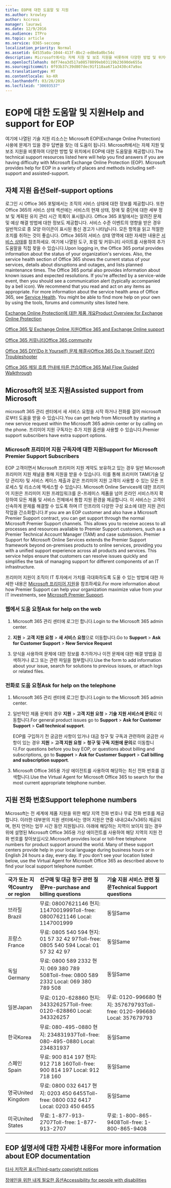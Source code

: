 ```yaml
---
title: EOP에 대한 도움말 및 지원
ms.author: krowley
author: kccross
manager: laurawi
ms.date: 12/9/2016
ms.audience: ITPro
ms.topic: article
ms.service: O365-seccomp
localization_priority: Normal
ms.assetid: 64535a0a-1044-413f-8bc2-ed8e8a0bc54c
description: Microsoft에서는 자체 지원 및 보조 지원을 비롯하여 다양한 방법 및 위치에서 EOP에 대한 도움말을 제공합니다.
ms.openlocfilehash: 0df74ea3d517a08578099eb03119b23690de655a
ms.sourcegitcommit: 0f93b37c39d807dec91f118aa671a3430c47a9ac
ms.translationtype: MT
ms.contentlocale: ko-KR
ms.lasthandoff: 03/20/2019
ms.locfileid: "30693537"
---
```

# <a name="help-and-support-for-eop"></a><span data-ttu-id="3bc79-103">EOP에 대한 도움말 및 지원</span><span class="sxs-lookup"><span data-stu-id="3bc79-103">Help and support for EOP</span></span>

<span data-ttu-id="3bc79-p101">여기에 나열된 기술 지원 리소스는 Microsoft EOP(Exchange Online Protection) 사용에 문제가 있을 경우 답변을 찾는 데 도움이 됩니다. Microsoft에서는 자체 지원 및 보조 지원을 비롯하여 다양한 방법 및 위치에서 EOP에 대한 도움말을 제공합니다.</span><span class="sxs-lookup"><span data-stu-id="3bc79-p101">The technical support resources listed here will help you find answers if you are having difficulty with Microsoft Exchange Online Protection (EOP). Microsoft provides help for EOP in a variety of places and methods including self-support and assisted-support.</span></span> 
  
## <a name="self-support-options"></a><span data-ttu-id="3bc79-106">자체 지원 옵션</span><span class="sxs-lookup"><span data-stu-id="3bc79-106">Self-support options</span></span>

<span data-ttu-id="3bc79-p102">로그인 시 Office 365 포털에서는 조직의 서비스 상태에 대한 정보를 제공합니다. 또한 Office 365의 서비스 상태 섹션에는 서비스의 현재 상태, 장애 및 중단에 대한 세부 정보 및 계획된 유지 관리 시간 목록이 표시됩니다. Office 365 포털에서는 알려진 문제 및 예상 해결 방법에 대한 정보도 제공합니다. 서비스 수준 이벤트의 영향을 받은 경우 일반적으로 종 모양 아이콘이 표시된 통신 경고가 나타납니다. 모든 항목을 읽고 적절한 조치를 취하는 것이 좋습니다. Office 365의 서비스 상태 영역에 대한 자세한 내용은 [서비스 상태](https://go.microsoft.com/fwlink/?LinkId=394289)를 참조하세요. 여기에 나열된 도구, 포럼 및 커뮤니티 사이트를 사용하여 추가 도움말을 직접 찾을 수 있습니다.</span><span class="sxs-lookup"><span data-stu-id="3bc79-p102">Upon logging in, the Office 365 portal provides information about the status of your organization's services. Also, the service health section of Office 365 shows the current status of your services, details about disruptions and outages, and lists planned maintenance times. The Office 365 portal also provides information about known issues and expected resolutions. If you're affected by a service-wide event, then you should see a communication alert (typically accompanied by a bell icon). We recommend that you read and act on any items as appropriate. For more information about the service health area of Office 365, see [Service Health](https://go.microsoft.com/fwlink/?LinkId=394289). You might be able to find more help on your own by using the tools, forums and community sites listed here.</span></span>
  
[<span data-ttu-id="3bc79-114">Exchange Online Protection에 대한 제품 개요</span><span class="sxs-lookup"><span data-stu-id="3bc79-114">Product Overview for Exchange Online Protection</span></span>](https://go.microsoft.com/fwlink/p/?LinkId=279912)
  
[<span data-ttu-id="3bc79-115">Office 365 및 Exchange Online 지원</span><span class="sxs-lookup"><span data-stu-id="3bc79-115">Office 365 and Exchange Online support</span></span>](https://go.microsoft.com/fwlink/?LinkId=299655)
  
[<span data-ttu-id="3bc79-116">Office 365 커뮤니티</span><span class="sxs-lookup"><span data-stu-id="3bc79-116">Office 365 community</span></span>](https://go.microsoft.com/fwlink/?LinkId=299656)
  
[<span data-ttu-id="3bc79-117">Office 365 DIY(Do It Yourself) 문제 해결사</span><span class="sxs-lookup"><span data-stu-id="3bc79-117">Office 365 Do It Yourself (DIY) Troubleshooter</span></span>](https://go.microsoft.com/fwlink/?LinkId=299657)
  
[<span data-ttu-id="3bc79-118">Office 365 메일 흐름 안내에 따른 연습</span><span class="sxs-lookup"><span data-stu-id="3bc79-118">Office 365 Mail Flow Guided Walkthrough</span></span>](https://go.microsoft.com/fwlink/?LinkId=323470)
  
## <a name="assisted-support-from-microsoft"></a><span data-ttu-id="3bc79-119">Microsoft의 보조 지원</span><span class="sxs-lookup"><span data-stu-id="3bc79-119">Assisted support from Microsoft</span></span>

<span data-ttu-id="3bc79-120">microsoft 365 관리 센터에서 새 서비스 요청을 시작 하거나 전화를 걸어 microsoft 로부터 도움을 받을 수 있습니다.</span><span class="sxs-lookup"><span data-stu-id="3bc79-120">You can get help from Microsoft by starting a new service request within the Microsoft 365 admin center or by calling on the phone.</span></span> <span data-ttu-id="3bc79-121">프리미어 지원 구독자는 추가 지원 옵션을 사용할 수 있습니다.</span><span class="sxs-lookup"><span data-stu-id="3bc79-121">Premier support subscribers have extra support options.</span></span>
  
### <a name="support-for-microsoft-premier-support-subscribers"></a><span data-ttu-id="3bc79-122">Microsoft 프리미어 지원 구독자에 대한 지원</span><span class="sxs-lookup"><span data-stu-id="3bc79-122">Support for Microsoft Premier Support Subscribers</span></span>

<span data-ttu-id="3bc79-p104">EOP 고객이면서 Microsoft 프리미어 지원 계약도 보유하고 있는 경우 일반 Microsoft 프리미어 지원 채널을 통해 지원을 받을 수 있습니다. 이를 통해 프리미어 TAM(기술 담당 관리자) 및 서비스 케이스 제출과 같은 프리미어 지원 고객이 사용할 수 있는 모든 프로세스 및 리소스에 액세스할 수 있습니다. Microsoft Online Services에 대한 프리미어 지원은 프리미어 지원 프레임워크를 온-프레미스 제품을 넘어 온라인 서비스까지 확장하여 모든 제품 및 서비스 전체에서 통합 지원 환경을 제공합니다. 이 서비스는 고객이 신속하게 문제를 해결할 수 있도록 하며 IT 인프라의 다양한 구성 요소에 대한 지원 관리 작업을 간소화합니다.</span><span class="sxs-lookup"><span data-stu-id="3bc79-p104">If you are an EOP customer and also have a Microsoft Premier Support contract, you can get support through the normal Microsoft Premier Support channels. This allows you to receive access to all processes and resources available to Premier Support customers, such as a Premier Technical Account Manager (TAM) and case submission. Premier Support for Microsoft Online Services extends the Premier Support framework beyond on-premises products to online services, providing you with a unified support experience across all products and services. This service helps ensure that customers can resolve issues quickly and simplifies the task of managing support for different components of an IT infrastructure.</span></span>
  
<span data-ttu-id="3bc79-127">프리미어 지원이 조직이 IT 투자에서 가치를 극대화하도록 도울 수 있는 방법에 대한 자세한 내용은 [Microsoft 프리미어 지원](https://go.microsoft.com/fwlink/?LinkId=317437)을 참조하세요.</span><span class="sxs-lookup"><span data-stu-id="3bc79-127">For more information about how Premier Support can help your organization maximize value from your IT investments, see [Microsoft Premier Support](https://go.microsoft.com/fwlink/?LinkId=317437).</span></span>
  
### <a name="ask-for-help-on-the-web"></a><span data-ttu-id="3bc79-128">웹에서 도움 요청</span><span class="sxs-lookup"><span data-stu-id="3bc79-128">Ask for help on the web</span></span>

1. <span data-ttu-id="3bc79-129">Microsoft 365 관리 센터에 로그인 합니다.</span><span class="sxs-lookup"><span data-stu-id="3bc79-129">Login to the Microsoft 365 admin center.</span></span>
    
2. <span data-ttu-id="3bc79-130">**지원** \> **고객 지원 요청** \> **새 서비스 요청**으로 이동합니다.</span><span class="sxs-lookup"><span data-stu-id="3bc79-130">Go to **Support** \> **Ask for Customer Support** \> **New Service Request**</span></span>
    
3. <span data-ttu-id="3bc79-131">양식을 사용하여 문제에 대한 정보를 추가하거나 이전 문제에 대한 해결 방법을 검색하거나 로그 또는 관련 파일을 첨부합니다.</span><span class="sxs-lookup"><span data-stu-id="3bc79-131">Use the form to add information about your issue, search for solutions to previous issues, or attach logs or related files.</span></span>
    
### <a name="ask-for-help-on-the-telephone"></a><span data-ttu-id="3bc79-132">전화로 도움 요청</span><span class="sxs-lookup"><span data-stu-id="3bc79-132">Ask for help on the telephone</span></span>

1. <span data-ttu-id="3bc79-133">Microsoft 365 관리 센터에 로그인 합니다.</span><span class="sxs-lookup"><span data-stu-id="3bc79-133">Login to the Microsoft 365 admin center.</span></span>
    
2. <span data-ttu-id="3bc79-134">일반적인 제품 문제의 경우 **지원** \> **고객 지원 요청** \> **기술 지원 서비스에 문의**로 이동합니다.</span><span class="sxs-lookup"><span data-stu-id="3bc79-134">For general product issues go to **Support** \> **Ask for Customer Support** \> **Call technical support**.</span></span>
    
    <span data-ttu-id="3bc79-135">EOP를 구입하기 전 궁금한 사항이 있거나 대금 청구 및 구독과 관련하여 궁금한 사항이 있는 경우 **지원** \> **고객 지원 요청** \> **청구 및 구독 지원에 문의**로 이동합니다.</span><span class="sxs-lookup"><span data-stu-id="3bc79-135">For questions before you buy EOP, or questions about billing and subscriptions, go to **Support** \> **Ask for Customer Support** \> **Call billing and subscription support**.</span></span>
    
3. <span data-ttu-id="3bc79-136">Microsoft Office 365용 가상 에이전트를 사용하여 해당하는 최신 전화 번호를 검색합니다.</span><span class="sxs-lookup"><span data-stu-id="3bc79-136">Use the Virtual Agent for Microsoft Office 365 to search for the most current appropriate telephone number.</span></span>
    
## <a name="support-telephone-numbers"></a><span data-ttu-id="3bc79-137">지원 전화 번호</span><span class="sxs-lookup"><span data-stu-id="3bc79-137">Support telephone numbers</span></span>

<span data-ttu-id="3bc79-p105">Microsoft는 전 세계에 제품 지원을 위한 해당 지역 전화 번호나 무료 전화 번호를 제공합니다. 이러한 대부분의 지원 센터에서는 영어 지원은 연중 내내(24x7x365) 제공되며, 현지 언어는 업무 시간 동안 지원됩니다. 아래에 해당하는 지역이 보이지 않는 경우 위에 설명된 Microsoft Office 365용 가상 에이전트를 사용하여 해당 지역의 지원 전화 번호를 찾아보십시오.</span><span class="sxs-lookup"><span data-stu-id="3bc79-p105">Microsoft provides local or toll-free telephone numbers for product support around the world. Many of these support centers provide help in your local language during business hours or in English 24 hours a day, every day. If you don't see your location listed below, use the Virtual Agent for Microsoft Office 365 as described above to find your local support telephone number.</span></span>
  
|<span data-ttu-id="3bc79-141">**국가 또는 지역**</span><span class="sxs-lookup"><span data-stu-id="3bc79-141">**Country or region**</span></span>|<span data-ttu-id="3bc79-142">**선구매 및 대금 청구 관련 질문**</span><span class="sxs-lookup"><span data-stu-id="3bc79-142">**Pre-purchase and billing questions**</span></span>|<span data-ttu-id="3bc79-143">**기술 지원 서비스 관련 질문**</span><span class="sxs-lookup"><span data-stu-id="3bc79-143">**Technical Support questions**</span></span>|
|:-----|:-----|:-----|
|<span data-ttu-id="3bc79-144">브라질</span><span class="sxs-lookup"><span data-stu-id="3bc79-144">Brazil</span></span>  <br/> |<span data-ttu-id="3bc79-145">무료: 08007621146          현지: 1147001999</span><span class="sxs-lookup"><span data-stu-id="3bc79-145">Toll-free: 08007621146          Local: 1147001999</span></span>  <br/> |<span data-ttu-id="3bc79-146">동일</span><span class="sxs-lookup"><span data-stu-id="3bc79-146">Same</span></span>  <br/> |
|<span data-ttu-id="3bc79-147">프랑스</span><span class="sxs-lookup"><span data-stu-id="3bc79-147">France</span></span>  <br/> |<span data-ttu-id="3bc79-148">무료: 0805 540 594           현지: 01 57 32 42 97</span><span class="sxs-lookup"><span data-stu-id="3bc79-148">Toll-free: 0805 540 594           Local: 01 57 32 42 97</span></span>  <br/> |<span data-ttu-id="3bc79-149">동일</span><span class="sxs-lookup"><span data-stu-id="3bc79-149">Same</span></span>  <br/> |
|<span data-ttu-id="3bc79-150">독일</span><span class="sxs-lookup"><span data-stu-id="3bc79-150">Germany</span></span>  <br/> |<span data-ttu-id="3bc79-151">무료: 0800 589 2332           현지: 069 380 789 508</span><span class="sxs-lookup"><span data-stu-id="3bc79-151">Toll-free: 0800 589 2332           Local: 069 380 789 508</span></span>  <br/> |<span data-ttu-id="3bc79-152">동일</span><span class="sxs-lookup"><span data-stu-id="3bc79-152">Same</span></span>  <br/> |
|<span data-ttu-id="3bc79-153">일본</span><span class="sxs-lookup"><span data-stu-id="3bc79-153">Japan</span></span>  <br/> |<span data-ttu-id="3bc79-154">무료: 0120-628860          현지: 343326257</span><span class="sxs-lookup"><span data-stu-id="3bc79-154">Toll-free: 0120-628860          Local: 343326257</span></span>  <br/> |<span data-ttu-id="3bc79-155">무료: 0120-996680          현지: 357679793</span><span class="sxs-lookup"><span data-stu-id="3bc79-155">Toll-free: 0120-996680          Local: 357679793</span></span>  <br/> |
|<span data-ttu-id="3bc79-156">한국</span><span class="sxs-lookup"><span data-stu-id="3bc79-156">Korea</span></span>  <br/> |<span data-ttu-id="3bc79-157">무료: 080-495-0880          현지: 234831937</span><span class="sxs-lookup"><span data-stu-id="3bc79-157">Toll-free: 080-495-0880          Local: 234831937</span></span>  <br/> |<span data-ttu-id="3bc79-158">동일</span><span class="sxs-lookup"><span data-stu-id="3bc79-158">Same</span></span>  <br/> |
|<span data-ttu-id="3bc79-159">스페인</span><span class="sxs-lookup"><span data-stu-id="3bc79-159">Spain</span></span>  <br/> |<span data-ttu-id="3bc79-160">무료: 900 814 197          현지: 912 718 160</span><span class="sxs-lookup"><span data-stu-id="3bc79-160">Toll-free: 900 814 197          Local: 912 718 160</span></span>  <br/> |<span data-ttu-id="3bc79-161">동일</span><span class="sxs-lookup"><span data-stu-id="3bc79-161">Same</span></span>  <br/> |
|<span data-ttu-id="3bc79-162">영국</span><span class="sxs-lookup"><span data-stu-id="3bc79-162">United Kingdom</span></span>  <br/> |<span data-ttu-id="3bc79-163">무료: 0800 032 6417          현지: 0203 450 6455</span><span class="sxs-lookup"><span data-stu-id="3bc79-163">Toll-free: 0800 032 6417          Local: 0203 450 6455</span></span>  <br/> |<span data-ttu-id="3bc79-164">동일</span><span class="sxs-lookup"><span data-stu-id="3bc79-164">Same</span></span>  <br/> |
|<span data-ttu-id="3bc79-165">미국</span><span class="sxs-lookup"><span data-stu-id="3bc79-165">United States</span></span>  <br/> |<span data-ttu-id="3bc79-166">무료: 1-877-913-2707</span><span class="sxs-lookup"><span data-stu-id="3bc79-166">Toll-free: 1-877-913-2707</span></span>  <br/> |<span data-ttu-id="3bc79-167">무료: 1-800-865-9408</span><span class="sxs-lookup"><span data-stu-id="3bc79-167">Toll-free: 1-800-865-9408</span></span>  <br/> |
   
## <a name="for-more-information-about-eop-documentation"></a><span data-ttu-id="3bc79-168">EOP 설명서에 대한 자세한 내용</span><span class="sxs-lookup"><span data-stu-id="3bc79-168">For more information about EOP documentation</span></span>

[<span data-ttu-id="3bc79-169">타사 저작권 표시</span><span class="sxs-lookup"><span data-stu-id="3bc79-169">Third-party copyright notices</span></span>](third-party-copyright-notices.md)
  
[<span data-ttu-id="3bc79-170">장애인을 위한 내게 필요한 옵션</span><span class="sxs-lookup"><span data-stu-id="3bc79-170">Accessibility for people with disabilities</span></span>](accessibility-for-people-with-disabilities.md)
  

